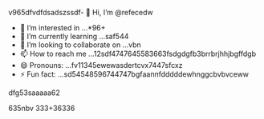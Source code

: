 v965dfvdfdsadszssdf- 👋 Hi, I’m @refecedw
- 👀 I’m interested in ...*96+
- 🌱 I’m currently learning ...saf544
- 💞️ I’m looking to collaborate on ...vbn
- 📫 How to reach me ...12sdf4747645583663fsdgdgfb3brrbrjhhjbgffdgb
- 😄 Pronouns: ...fv11345ewewasdertcvx7447sfcxz
- ⚡ Fun fact: ...sd54548596744747bgfааппfdddddewhnggcbvbvceww
<!---545450522iki632xz
refeced/refeced is a ✨ special ✨ repositorasdy because its `README.md` fer(this file) appears54on your GitHub prof2522vbile.12cvbbv3545
You can click the Preview link to take a look at your chsdfanges.fgxvcfghbgf
--->dfg53saaaaa62
635nbv
333+36336
